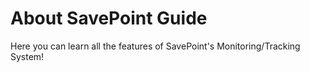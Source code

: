 # About SavePoint Guide

Here you can learn all the features of SavePoint's Monitoring/Tracking System!

